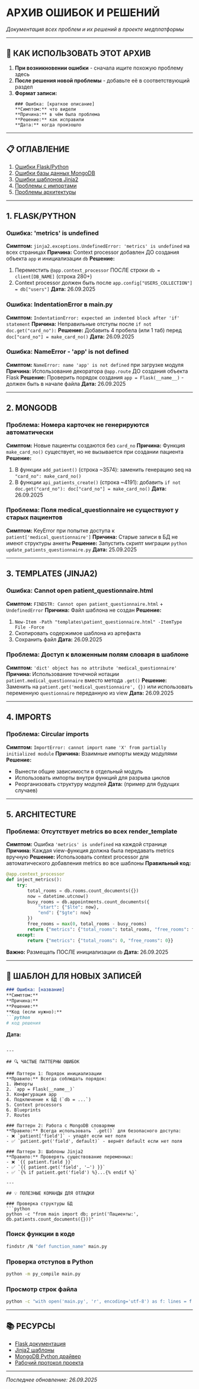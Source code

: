 # АРХИВ ОШИБОК И РЕШЕНИЙ
*Документация всех проблем и их решений в проекте медплатформы*

---

## 🔧 КАК ИСПОЛЬЗОВАТЬ ЭТОТ АРХИВ

1. **При возникновении ошибки** - сначала ищите похожую проблему здесь
2. **После решения новой проблемы** - добавьте её в соответствующий раздел
3. **Формат записи:**
   ```
   ### Ошибка: [краткое описание]
   **Симптом:** что видели
   **Причина:** в чём была проблема
   **Решение:** как исправили
   **Дата:** когда произошло
   ```

---

## 📋 ОГЛАВЛЕНИЕ

1. [Ошибки Flask/Python](#flask-python)
2. [Ошибки базы данных MongoDB](#mongodb)
3. [Ошибки шаблонов Jinja2](#templates)
4. [Проблемы с импортами](#imports)
5. [Проблемы архитектуры](#architecture)

---

## 1. FLASK/PYTHON

### Ошибка: 'metrics' is undefined
**Симптом:** `jinja2.exceptions.UndefinedError: 'metrics' is undefined` на всех страницах
**Причина:** Context processor добавлен ДО создания объекта `app` и инициализации `db`
**Решение:**
1. Переместить `@app.context_processor` ПОСЛЕ строки `db = client[DB_NAME]` (строка 280+)
2. Context processor должен быть после `app.config["USERS_COLLECTION"] = db["users"]`
**Дата:** 26.09.2025

### Ошибка: IndentationError в main.py
**Симптом:** `IndentationError: expected an indented block after 'if' statement`
**Причина:** Неправильные отступы после `if not doc.get("card_no"):`
**Решение:** Добавить 4 пробела (или 1 таб) перед `doc["card_no"] = make_card_no()`
**Дата:** 26.09.2025

### Ошибка: NameError - 'app' is not defined
**Симптом:** `NameError: name 'app' is not defined` при загрузке модуля
**Причина:** Использование декоратора `@app.route` ДО создания объекта Flask
**Решение:** Проверить порядок создания `app = Flask(__name__)` - должен быть в начале файла
**Дата:** 26.09.2025

---

## 2. MONGODB

### Проблема: Номера карточек не генерируются автоматически
**Симптом:** Новые пациенты создаются без `card_no`
**Причина:** Функция `make_card_no()` существует, но не вызывается при создании пациента
**Решение:**
1. В функции `add_patient()` (строка ~3574): заменить генерацию seq на `"card_no": make_card_no()`
2. В функции `api_patients_create()` (строка ~4191): добавить `if not doc.get("card_no"): doc["card_no"] = make_card_no()`
**Дата:** 26.09.2025

### Проблема: Поля medical_questionnaire не существуют у старых пациентов
**Симптом:** KeyError при попытке доступа к `patient['medical_questionnaire']`
**Причина:** Старые записи в БД не имеют структуры анкеты
**Решение:** Запустить скрипт миграции `python update_patients_questionnaire.py`
**Дата:** 25.09.2025

---

## 3. TEMPLATES (JINJA2)

### Ошибка: Cannot open patient_questionnaire.html
**Симптом:** `FINDSTR: Cannot open patient_questionnaire.html` + `UndefinedError`
**Причина:** Файл шаблона не создан
**Решение:**
1. `New-Item -Path "templates\patient_questionnaire.html" -ItemType File -Force`
2. Скопировать содержимое шаблона из артефакта
3. Сохранить файл
**Дата:** 26.09.2025

### Проблема: Доступ к вложенным полям словаря в шаблоне
**Симптом:** `'dict' object has no attribute 'medical_questionnaire'`
**Причина:** Использование точечной нотации `patient.medical_questionnaire` вместо метода `.get()`
**Решение:** Заменить на `patient.get('medical_questionnaire', {})` или использовать переменную `questionnaire` переданную из view
**Дата:** 26.09.2025

---

## 4. IMPORTS

### Проблема: Circular imports
**Симптом:** `ImportError: cannot import name 'X' from partially initialized module`
**Причина:** Взаимные импорты между модулями
**Решение:**
- Вынести общие зависимости в отдельный модуль
- Использовать импорты внутри функций для разрыва циклов
- Реорганизовать структуру модулей
**Дата:** (пример для будущих случаев)

---

## 5. ARCHITECTURE

### Проблема: Отсутствует metrics во всех render_template
**Симптом:** Ошибка `'metrics' is undefined` на каждой странице
**Причина:** Каждая view-функция должна была передавать metrics вручную
**Решение:** Использовать context processor для автоматического добавления metrics во все шаблоны
**Правильный код:**
```python
@app.context_processor
def inject_metrics():
    try:
        total_rooms = db.rooms.count_documents({})
        now = datetime.utcnow()
        busy_rooms = db.appointments.count_documents({
            "start": {"$lte": now},
            "end": {"$gte": now}
        })
        free_rooms = max(0, total_rooms - busy_rooms)
        return {"metrics": {"total_rooms": total_rooms, "free_rooms": free_rooms}}
    except:
        return {"metrics": {"total_rooms": 0, "free_rooms": 0}}
```
**Важно:** Размещать ПОСЛЕ инициализации `db`
**Дата:** 26.09.2025

---

## 📝 ШАБЛОН ДЛЯ НОВЫХ ЗАПИСЕЙ

```markdown
### Ошибка: [название]
**Симптом:**
**Причина:**
**Решение:**
**Код (если нужно):**
```python
# код решения
```
**Дата:**
```

---

## 🔍 ЧАСТЫЕ ПАТТЕРНЫ ОШИБОК

### Паттерн 1: Порядок инициализации
**Правило:** Всегда соблюдать порядок:
1. Импорты
2. `app = Flask(__name__)`
3. Конфигурация app
4. Подключение к БД (`db = ...`)
5. Context processors
6. Blueprints
7. Routes

### Паттерн 2: Работа с MongoDB словарями
**Правило:** Всегда использовать `.get()` для безопасного доступа:
- ❌ `patient['field']` - упадёт если нет поля
- ✅ `patient.get('field', default)` - вернёт default если нет поля

### Паттерн 3: Шаблоны Jinja2
**Правило:** Проверять существование переменных:
- ❌ `{{ patient.field }}`
- ✅ `{{ patient.get('field', '—') }}`
- ✅ `{% if patient.get('field') %}...{% endif %}`

---

## 💡 ПОЛЕЗНЫЕ КОМАНДЫ ДЛЯ ОТЛАДКИ

### Проверка структуры БД
```python
python -c "from main import db; print('Пациенты:', db.patients.count_documents({}))"
```

### Поиск функции в коде
```bash
findstr /N "def function_name" main.py
```

### Проверка отступов в Python
```bash
python -m py_compile main.py
```

### Просмотр строк файла
```bash
python -c "with open('main.py', 'r', encoding='utf-8') as f: lines = f.readlines(); print(''.join(lines[START:END]))"
```

---

## 📚 РЕСУРСЫ

- [Flask документация](https://flask.palletsprojects.com/)
- [Jinja2 шаблоны](https://jinja.palletsprojects.com/)
- [MongoDB Python драйвер](https://pymongo.readthedocs.io/)
- [Рабочий протокол проекта](РАБОЧИЙ%20ПРОТОКОЛ.md)

---

*Последнее обновление: 26.09.2025*

